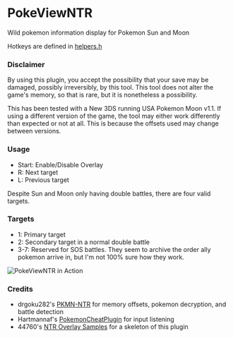 # PokeViewNTR

Wild pokemon information display for Pokemon Sun and Moon

Hotkeys are defined in [helpers.h](source/helpers.h)

### Disclaimer

By using this plugin, you accept the possibility that
your save may be damaged, possibly irreversibly, by this tool. This tool does
not alter the game's memory, so that is rare, but it is nonetheless a possibility.

This has been tested with a New 3DS running USA Pokemon Moon v1.1. If using
a different version of the game, the tool may either work differently than expected
or not at all. This is because the offsets used may change between versions.

### Usage

* Start: Enable/Disable Overlay
* R: Next target
* L: Previous target

Despite Sun and Moon only having double battles, there are four valid targets.

### Targets

* 1: Primary target
* 2: Secondary target in a normal double battle
* 3-7: Reserved for SOS battles. They seem to archive the order ally pokemon arrive in, but I'm not 100% sure how they work.

![PokeViewNTR in Action](screenshots/1.png "PokeViewNTR in Action")

### Credits
* drgoku282's [PKMN-NTR](https://github.com/drgoku282/PKMN-NTR) for memory offsets, pokemon decryption, and battle detection
* Hartmannaf's [PokemonCheatPlugin](https://github.com/hartmannaf/PokemonCheatPlugin) for input listening
* 44760's [NTR Overlay Samples](https://github.com/44670/ntr_overlay_samples) for a skeleton of this plugin
